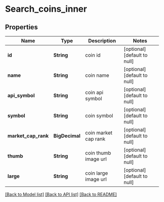 # Search_coins_inner
## Properties

| Name | Type | Description | Notes |
|------------ | ------------- | ------------- | -------------|
| **id** | **String** | coin id | [optional] [default to null] |
| **name** | **String** | coin name | [optional] [default to null] |
| **api\_symbol** | **String** | coin api symbol | [optional] [default to null] |
| **symbol** | **String** | coin symbol | [optional] [default to null] |
| **market\_cap\_rank** | **BigDecimal** | coin market cap rank | [optional] [default to null] |
| **thumb** | **String** | coin thumb image url | [optional] [default to null] |
| **large** | **String** | coin large image url | [optional] [default to null] |

[[Back to Model list]](../README.md#documentation-for-models) [[Back to API list]](../README.md#documentation-for-api-endpoints) [[Back to README]](../README.md)

